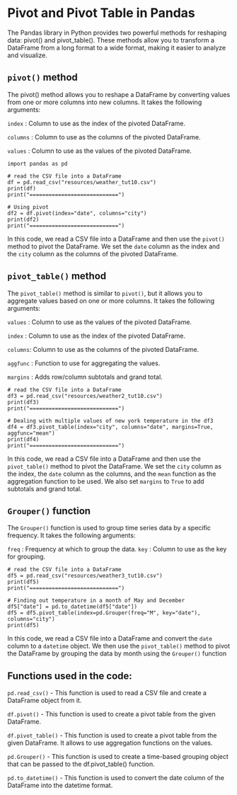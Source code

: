 # Pivot and Pivot Table in Pandas

The Pandas library in Python provides two powerful methods for reshaping data: pivot() and pivot_table(). These methods allow you to transform a DataFrame from a long format to a wide format, making it easier to analyze and visualize.

## `pivot()` method

The pivot() method allows you to reshape a DataFrame by converting values from one or more columns into new columns. It takes the following arguments:

`index` : Column to use as the index of the pivoted DataFrame.
    
`columns` : Column to use as the columns of the pivoted DataFrame.

`values` : Column to use as the values of the pivoted DataFrame.

```
import pandas as pd

# read the CSV file into a DataFrame
df = pd.read_csv("resources/weather_tut10.csv")
print(df)
print("============================")

# Using pivot
df2 = df.pivot(index="date", columns="city")
print(df2)
print("============================")
```
In this code, we read a CSV file into a DataFrame and then use the `pivot()` method to pivot the DataFrame. We set the `date` column as the index and the `city` column as the columns of the pivoted DataFrame.

## `pivot_table()` method

The `pivot_table()` method is similar to `pivot()`, but it allows you to aggregate values based on one or more columns. It takes the following arguments:

`values` : Column to use as the values of the pivoted DataFrame.
    
`index` : Column to use as the index of the pivoted DataFrame.
    
`columns`: Column to use as the columns of the pivoted DataFrame.
    
`aggfunc` : Function to use for aggregating the values.
    
`margins` : Adds row/column subtotals and grand total.

```
# read the CSV file into a DataFrame
df3 = pd.read_csv("resources/weather2_tut10.csv")
print(df3)
print("============================")

# Dealing with multiple values of new york temperature in the df3
df4 = df3.pivot_table(index="city", columns="date", margins=True, aggfunc="mean")
print(df4)
print("============================")
```
In this code, we read a CSV file into a DataFrame and then use the `pivot_table()` method to pivot the DataFrame. We set the `city` column as the index, the `date` column as the columns, and the `mean` function as the aggregation function to be used. We also set `margins` to `True` to add subtotals and grand total.

## `Grouper()` function

The `Grouper()` function is used to group time series data by a specific frequency. It takes the following arguments:

`freq` : Frequency at which to group the data.
`key` : Column to use as the key for grouping.

```
# read the CSV file into a DataFrame
df5 = pd.read_csv("resources/weather3_tut10.csv")
print(df5)
print("============================")

# Finding out temperature in a month of May and December
df5["date"] = pd.to_datetime(df5["date"])
df5 = df5.pivot_table(index=pd.Grouper(freq="M", key="date"), columns="city")
print(df5)
```
In this code, we read a CSV file into a DataFrame and convert the `date `column to a `datetime` object. We then use the `pivot_table()` method to pivot the DataFrame by grouping the data by month using the `Grouper()` function

## Functions used in the code:

`pd.read_csv()` - This function is used to read a CSV file and create a DataFrame object from it.

    
`df.pivot()` - This function is used to create a pivot table from the given DataFrame.

`df.pivot_table()` - This function is used to create a pivot table from the given DataFrame. It allows to use aggregation functions on the values.

`pd.Grouper()` - This function is used to create a time-based grouping object that can be passed to the df.pivot_table() function.

`pd.to_datetime()` - This function is used to convert the date column of the DataFrame into the datetime format.